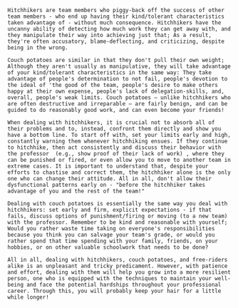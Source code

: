 	Hitchhikers are team members who piggy-back off the success of other team members - who end up having their kind/tolerant characteristics taken advantage of - without much consequence. Hitchhikers have the uncanny ability of detecting how much work they can get away with, and they manipulate their way into achieving just that; As a result, they're often accusatory, blame-deflecting, and criticizing, despite being in the wrong. 

	Couch potatoes are similar in that they don't pull their own weight; Although they aren't usually as manipulative, they will take advantage of your kind/tolerant characteristics in the same way: They take advantage of people's determination to not fail, people's devotion to the ideal of 'the good of the team, people's desire to make others happy at their own expense, people's lack of delegation-skills, and, overall, people's weak limits. Couch potatoes — unlike hitchhikers who are often destructive and irreparable — are fairly benign, and can be guided to do reasonably good work, and can even become your friends!

	When dealing with hitchhikers, it is crucial not to absorb all of their problems and to, instead, confront them directly and show you have a bottom line. To start off with, set your limits early and high, constantly warning them whenever hitchhiking ensues. If they continue to hitchhike, then act consistently and discuss their behavior with the professor  (e.g., show proof of their lack of work) , where they can be punished or fired, or even allow you to move to another team in extreme cases. It is important to understand that, despite your efforts to chastise and correct them, the hitchhiker alone is the only one who can change their attitude. All in all, don't allow their dysfunctional patterns early on - "before the hitchhiker takes advantage of you and the rest of the team!"

	Dealing with couch potatoes is essentially the same way you deal with hitchhikers: set early and firm, explicit expectations - if that fails, discuss options of punishment/firing or moving (to a new team) with the professor. Remember to be kind and reasonable with yourself; Would you rather waste time taking on everyone's responsibilities because you think you can salvage your team's grade, or would you rather spend that time spending with your family, friends, on your hobbies, or on other valuable schoolwork that needs to be done?

	All in all, dealing with hitchhikers, couch potatoes, and free-riders alike is an unpleasant and tricky predicament. However, with patience and effort, dealing with them will help you grow into a more resilient person, one who is equipped with the techniques to maintain your well-being and face the potential hardships throughout your professional career. Through this, you will probably keep your hair for a little while longer!